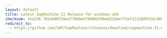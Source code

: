 ```yaml
---
layout: default
title: Latest SapMachine 21 Release for windows-x64
checksum: sha256 781e608f28e4770a9ed76d86839be821dee7f3ef121268552dc405fe32678c92
redirect_to:
  - https://github.com/SAP/SapMachine/releases/download/sapmachine-21.0.5/sapmachine-jdk-21.0.5_windows-x64_bin.zip
---
```

